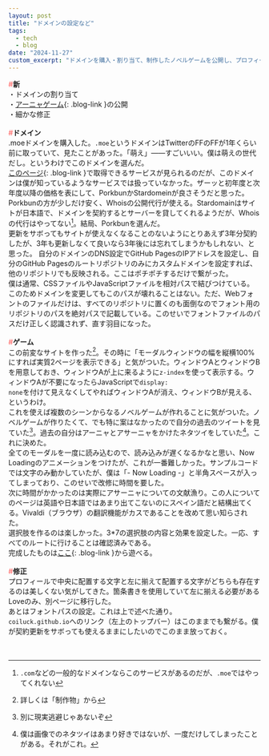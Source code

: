 ```yaml
---
layout: post
title: "ドメインの設定など"
tags:
  - tech
  - blog
date: "2024-11-27"
custom_excerpt: "ドメインを購入・割り当て、制作したノベルゲームを公開し、プロフィールページなどを修正した"
---
```

**<font color="#ff7f7e">#</font>新**<br>
・ドメインの割り当て<br>
・[アーニャゲーム](coiluck.moe/anya){: .blog-link }の公開<br>
・細かな修正<br>
<br>
**<font color="#ff7f7e">#</font>ドメイン**<br>
.moeドメインを購入した。<code>.moe</code>というドメインはTwitterのFFのFFが1年くらい前に取っていて、見たことがあった。「萌え」――すごいいい。僕は萌えの世代だし。というわけでこのドメインを選んだ。<br>
[このページ](https://get.moe/){: .blog-link }で取得できるサービスが見られるのだが、このドメインは僕が知っているようなサービスでは扱っていなかった。ザーッと初年度と次年度以降の価格を表にして、PorkbunかStardomeinが良さそうだと思った。Porkbunの方が少しだけ安く、Whoisの公開代行が使える。Stardomainはサイトが日本語で、ドメインを契約するとサーバーを貸してくれるようだが、Whoisの代行はやってない[^1]。結局、Porkbunを選んだ。<br>
更新をサボってもサイトが使えなくなることのないようにとりあえず3年分契約したが、3年も更新しなくて良いなら3年後には忘れてしまうかもしれない、と思った。
自分のドメインのDNS設定でGitHub PagesのIPアドレスを設定し、自分のGitHub Pagesのルートリポジトリのみにカスタムドメインを設定すれば、他のリポジトリでも反映される。ここはポチポチするだけで繋がった。<br>
僕は通常、CSSファイルやJavaScriptファイルを相対パスで結びつけている。このためドメインを変更してもこのパスが壊れることはない。ただ、Webフォントのファイルだけは、すべてのリポジトリに置くのも面倒なのでフォント用のリポジトリのパスを絶対パスで記載している。このせいでフォントファイルのパスだけ正しく認識されず、直す羽目になった。<br>
<br>
**<font color="#ff7f7e">#</font>ゲーム**<br>
この前変なサイトを作った[^2]。その時に「モーダルウィンドウの幅を縦横100%にすれば実質2ページを表示できる」と気がついた。ウィンドウAとウィンドウBを用意しておき、ウィンドウAが上に来るように<code>z-index</code>を使って表示する。ウィンドウAが不要になったらJavaScriptで<code>display: none</code>を付けて見えなくしてやればウィンドウAが消え、ウィンドウBが見える、というわけ。<br>
これを使えば複数のシーンからなるノベルゲームが作れることに気がついた。ノベルゲームが作りたくて、でも特に案はなかったので自分の過去のツイートを見ていた[^3]。過去の自分はアーニャとアサーニャをかけたネタツイをしていた[^4]。これに決めた。<br>
全てのモーダルを一度に読み込むので、読み込みが遅くなるかなと思い、Now Loadingのアニメーションをつけたが、これが一番難しかった。サンプルコードでは文字のみ動かしていたが、僕は「- Now Loading -」と半角スペースが入ってしまっており、このせいで改修に時間を要した。<br>
次に時間がかかったのは実際にアサーニャについての文献漁り。この人についてのページは英語や日本語ではあまり出てこないのにスペイン語だと結構出てくる。Vivaldi（ブラウザ）の翻訳機能がカスであることを改めて思い知らされた。<br>
選択肢を作るのは楽しかった。3*7の選択肢の内容と効果を設定した。一応、すべてのルートに行けることは確認済みである。<br>
完成したものは[ここ](coiluck.moe/anya){: .blog-link }から遊べる。<br>
<br>
**<font color="#ff7f7e">#</font>修正**<br>
プロフィールで中央に配置する文字と左に揃えて配置する文字がどちらも存在するのは美しくない気がしてきた。箇条書きを使用していて左に揃える必要があるLoveのみ、別ページに移行した。<br>
あとはフォントパスの設定。これは上で述べた通り。<br>
<code>coiluck.github.io</code>へのリンク（左上のトップバー）はこのままでも繋がる。僕が契約更新をサボっても使えるままにしたいのでこのまま放っておく。<br>
<br>
<br>


[^1]: <code>.com</code>などの一般的なドメインならこのサービスがあるのだが、<code>.moe</code>ではやってくれない
[^2]: 詳しくは「制作物」から
[^3]: 別に現実逃避じゃあないぞ
[^4]: 僕は画像でのネタツイはあまり好きではないが、一度だけしてしまったことがある。それがこれ。
